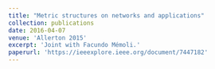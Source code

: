 ```yaml
---
title: "Metric structures on networks and applications"
collection: publications
date: 2016-04-07
venue: 'Allerton 2015'
excerpt: 'Joint with Facundo Mémoli.'
paperurl: 'https://ieeexplore.ieee.org/document/7447182'
---
```

<!-- This paper is about the number 1. The number 2 is left for future work. -->

<!-- [Download paper here](http://academicpages.github.io/files/paper1.pdf) -->

<!-- Recommended citation: Your Name, You. (2009). "Paper Title Number 1." <i>Journal 1</i>. 1(1). -->
